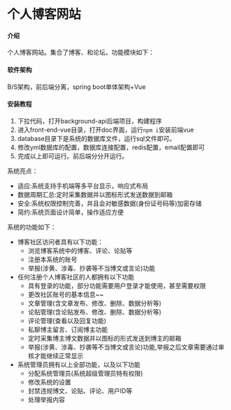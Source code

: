 # 个人博客网站

#### 介绍
个人博客网站。集合了博客、和论坛。功能模块如下：

#### 软件架构
B/S架构，前后端分离，spring boot单体架构+Vue


#### 安装教程

1.  下拉代码，打开background-api后端项目，构建程序
2.  进入front-end-vue目录，打开doc界面，运行`npm i`安装前端vue
3.  database目录下是系统的数据库文件，运行sql文件即可。
4.  修改yml数据库的配置，数据库连接配置，redis配置，email配置即可
5.  完成以上即可运行。前后端分分开运行。







系统亮点：
- 适应:系统支持手机端等多平台显示，响应式布局
- 数据周期汇总:定时采集数据并以图标形式发送数据到邮箱
- 安全:系统权限控制完善，并且会对敏感数据(身份证号码等)加密存储
- 简约:系统页面设计简单，操作适应方便

系统的功能如下：

- 博客社区访问者具有以下功能：
  - 浏览博客系统中的博客、评论、论贴等
  - 注册本系统的账号
  - 举报(涉黄、涉毒、抄袭等不当博文或言论)功能
- 任何注册个人博客社区的人都拥有以下功能
  - 具有登录的功能，部分功能需要用户登录才能使用，甚至需要权限
  - 更改社区账号的基本信息~~
  - 文章管理(含文章发布、修改、删除、数据分析等)
  - 论贴管理(含论贴发布、修改、删除、数据分析等)
  - 评论管理(查看以及回复功能)
  - 私聊博主留言、订阅博主功能
  - 定时采集博主博文数据并以图标的形式发送到博主的邮箱
  - 举报(涉黄、涉毒、抄袭等不当博文或言论)功能,举报之后文章需要通过审核才能继续正常显示
- 系统管理员拥有以上全部功能，以及以下功能
  - 分配系统管理员(系统超级管理员特有权限)
  - 修改系统的设置
  - 封禁违规博文、论贴、评论、用户ID等
  - 处理举报内容


